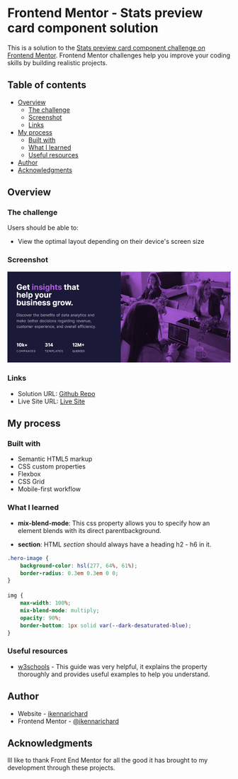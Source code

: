 # Frontend Mentor - Stats preview card component solution

This is a solution to the [Stats preview card component challenge on Frontend Mentor](https://www.frontendmentor.io/challenges/stats-preview-card-component-8JqbgoU62). Frontend Mentor challenges help you improve your coding skills by building realistic projects. 

## Table of contents

- [Overview](#overview)
  - [The challenge](#the-challenge)
  - [Screenshot](#screenshot)
  - [Links](#links)
- [My process](#my-process)
  - [Built with](#built-with)
  - [What I learned](#what-i-learned)
  - [Useful resources](#useful-resources)
- [Author](#author)
- [Acknowledgments](#acknowledgments)


## Overview

### The challenge

Users should be able to:

- View the optimal layout depending on their device's screen size

### Screenshot

![](./images/Frontend%20Mentor%20Stats%20preview%20card%20component-desktop.png)


### Links

- Solution URL: [Github Repo](https://github.com/ikennarichard/stats-preview-card)
- Live Site URL: [Live Site](https://ikennarichard.github.io/stats-preview-card/)

## My process

### Built with

- Semantic HTML5 markup
- CSS custom properties
- Flexbox
- CSS Grid
- Mobile-first workflow


### What I learned

- **mix-blend-mode**: This css property allows you to specify how an element blends with its direct parentbackground.

- **section**: HTML _section_ should always have a heading h2 - h6 in it. 

```css
.hero-image {
    background-color: hsl(277, 64%, 61%);
    border-radius: 0.3em 0.3em 0 0;
}

img {
    max-width: 100%; 
    mix-blend-mode: multiply;
    opacity: 90%;
    border-bottom: 1px solid var(--dark-desaturated-blue);
}
```


### Useful resources

- [w3schools](https://www.w3schools.com/cssref/pr_mix-blend-mode.php) - This guide was very helpful, it explains the property thoroughly and provides useful examples to help you understand.


## Author

- Website - [ikennarichard](https://www.github.com/ikennarichard)
- Frontend Mentor - [@ikennarichard](https://www.frontendmentor.io/profile/yourusername)


## Acknowledgments

Ill like to thank Front End Mentor for all the good it has brought to my development through these projects.
